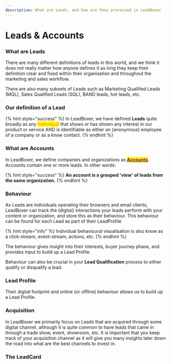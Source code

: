 ```yaml
---
description: What are Leads, and how are they processed in LeadBoxer
---
```


# Leads & Accounts

### What are Leads

There are many different definitions of leads in this world, and we think it does not really matter how anyone defines it as long they keep their definition clear and fixed within their organisation and throughout the marketing and sales workflow.

There are also many subsets of Leads such as Marketing Qualified Leads (MQL), Sales Qualified Leads (SQL), BAND leads, hot leads, etc.

### Our definition of a Lead

{% hint style="success" %}
In LeadBoxer, we have defined **Leads** quite broadly as any <mark style="color:orange;">**Individual**</mark> that shows or has shown any interest in our product or service AND is Identifiable as either an (anonymous) employee of a company or as a know contact.
{% endhint %}

### What are Accounts

In LeadBoxer, we define companies and organizations as [<mark style="color:purple;">**Accounts**</mark>](projects.md#undefined). Accounts contain one or more leads. In other words:

{% hint style="success" %}
**An account is a grouped 'view' of leads from the same organization.**
{% endhint %}

### Behaviour

As Leads are individuals operating their browsers and email clients, LeadBoxer can track the (digital) interactions your leads perform with your content or organization, and store this as their behaviour. This behaviour can be found for each Lead as part of their LeadProfile&#x20;

{% hint style="info" %}
Individual behavioural visualisation is also know as a click-stream, event-stream, actions, etc.
{% endhint %}

The behaviour gives insight into their interests, buyer journey phase, and provides input to build up a Lead Profile.&#x20;

Behaviour can also be crucial in your **Lead Qualification** process to either qualify or disqualify a lead.

### Lead Profile

Their digital footprint and online (or offline) behaviour allows us to build up a Lead Profile.

### Acquisition

In LeadBoxer we primarily focus on Leads that are acquired through some digital channel, although it is quite common to have leads that came in through a trade show, event, showroom, etc. It is important that you keep track of your acquisition channel as it will give you many insights later down the road into what are the best channels to invest in.

### The LeadCard



